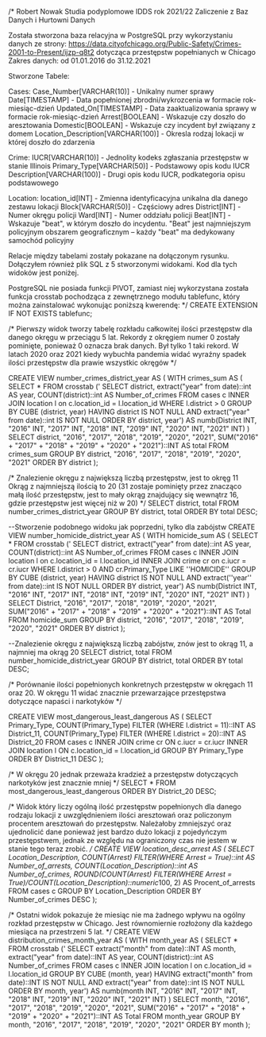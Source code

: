 /*
Robert Nowak Studia podyplomowe IDDS rok 2021/22
Zaliczenie z Baz Danych i Hurtowni Danych

Została stworzona baza relacyjna w PostgreSQL przy wykorzystaniu danych ze strony:
https://data.cityofchicago.org/Public-Safety/Crimes-2001-to-Present/ijzp-q8t2
dotycząca przestępstw popełnianych w Chicago
Zakres danych: od 01.01.2016 do 31.12.2021

Stworzone Tabele:

Cases:
Case_Number[VARCHAR(10)] - Unikalny numer sprawy
Date[TIMESTAMP] - Data popełnionej zbrodni/wykrozcenia w formacie rok-miesiąc-dzień
Updated_On[TIMESTAMP] - Data zaaktualizowania sprawy w formacie rok-miesiąc-dzień
Arrest[BOOLEAN] - Wskazuje czy doszło do aresztowania
Domestic[BOOLEAN] - Wskazuje czy incydent był związany z domem
Location_Description[VARCHAR(100)] - Okresla rodzaj lokacji w której doszło do zdarzenia

Crime:
IUCR[VARCHAR(10)] - Jednolity kodeks zgłaszania przestępstw w stanie Illinois
Primary_Type[VARCHAR(50)] - Podstawowy opis kodu IUCR
Description[VARCHAR(100)] - Drugi opis kodu IUCR, podkategoria opisu podstawowego

Location:
location_id[INT] - Zmienna identyficacyjna unikalna dla danego zestawu lokacji
Block[VARCHAR(50)] - Częściowy adres
District[INT] - Numer okręgu policji
Ward[INT] - Numer oddziału policji
Beat[INT] - Wskazuje "beat", w którym doszło do incydentu. "Beat" jest najmniejszym policyjnym obszarem geograficznym – każdy "beat" ma dedykowany samochód policyjny

Relacje między tabelami zostały pokazane na dołączonym rysunku.
Dołączyłem również plik SQL z 5 stworzonymi widokami. Kod dla tych widoków jest poniżej.

PostgreSQL nie posiada funkcji PIVOT, zamiast niej wykorzystana została funkcja crosstab pochodząca z zewnętrznego modułu tablefunc, który można zainstalować wykonując poniższą kwerendę:
*/
CREATE EXTENSION IF NOT EXISTS tablefunc;

/*
Pierwszy widok tworzy tabelę rozkładu całkowitej ilości przestępstw dla danego okręgu w przeciągu 5 lat.
Rekordy z okręgiem numer 0 zostały pominięte, ponieważ 0 oznacza brak danych. Był tylko 1 taki rekord.
W latach 2020 oraz 2021 kiedy wybuchła pandemia widać wyraźny spadek ilości przestępstw dla prawie wszystkic okręgów
*/

CREATE VIEW number_crimes_district_year AS (
WITH crimes_sum AS (
SELECT * FROM crosstab ('
SELECT district, 
extract("year" from date)::int AS year, 
COUNT(district)::int AS Number_of_crimes
FROM cases c
INNER JOIN location l on c.location_id = l.location_id
WHERE l.district > 0
GROUP BY CUBE (district, year)
HAVING district IS NOT NULL
AND extract("year" from date)::int IS NOT NULL
ORDER BY district, year')
AS numb(District INT, "2016" INT, "2017" INT, "2018" INT, 
                                  "2019" INT, "2020" INT, "2021" INT)
    )
SELECT district, "2016", "2017", "2018", "2019", "2020", "2021",
SUM("2016" + "2017" + "2018" + "2019" + "2020" + "2021")::INT AS total
FROM crimes_sum
GROUP BY district, "2016", "2017", "2018", "2019", "2020", "2021"
ORDER BY district
);

/*
Znalezienie okręgu z największą liczbą przestępstw, jest to okręg 11
Okrąg z najmniejszą ilością to 20 (31 zostaje pominięty przez znacząco małą ilość przestępstw, jest to mały okrąg znajdujący się wewnątrz 16, gdzie przestępstw jest więcej niż w 20)
*/
SELECT district, total FROM number_crimes_district_year
GROUP BY district, total
ORDER BY total DESC;

--Stworzenie podobnego widoku jak poprzedni, tylko dla zabójstw
CREATE VIEW number_homicide_district_year AS (
WITH homicide_sum AS (
SELECT * FROM crosstab ('
SELECT district, 
extract("year" from date)::int AS year, 
COUNT(district)::int AS Number_of_crimes
FROM cases c
INNER JOIN location l on c.location_id = l.location_id
INNER JOIN crime cr on c.iucr = cr.iucr
WHERE l.district > 0
AND cr.Primary_Type LIKE ''HOMICIDE''
GROUP BY CUBE (district, year)
HAVING district IS NOT NULL
AND extract(''year'' from date)::int IS NOT NULL
ORDER BY district, year')
AS numb(District INT, "2016" INT, "2017" INT, "2018" INT, 
                                  "2019" INT, "2020" INT, "2021" INT)
    )
SELECT District, "2016", "2017", "2018", "2019", "2020", "2021",
SUM("2016" + "2017" + "2018" + "2019" + "2020" + "2021")::INT AS Total
FROM homicide_sum
GROUP BY district, "2016", "2017", "2018", "2019", "2020", "2021"
ORDER BY district
);

--Znalezienie okręgu z największą liczbą zabójstw, znów jest to okrąg 11, a najmniej ma okrąg 20
SELECT district, total FROM number_homicide_district_year
GROUP BY district, total
ORDER BY total DESC;

/*
Porównanie ilości popełnionych konkretnych przestępstw w okręgach 11 oraz 20.
W okręgu 11 widać znacznie przewarzające przestępstwa dotyczące napaści i narkotyków
*/

CREATE VIEW most_dangerous_least_dangerous AS (
SELECT Primary_Type, 
COUNT(Primary_Type) FILTER (WHERE l.district = 11)::INT AS District_11,
COUNT(Primary_Type) FILTER (WHERE l.district = 20)::INT AS District_20
FROM cases c
INNER JOIN crime cr ON c.iucr = cr.iucr
INNER JOIN location l ON c.location_id = l.location_id
GROUP BY Primary_Type
ORDER BY District_11 DESC
    );
    
/*
W okręgu 20 jednak przeważa kradzież a przestępstw dotyczących narkotyków jest znacznie mniej
*/
SELECT * FROM most_dangerous_least_dangerous
ORDER BY District_20 DESC;

/*
Widok który liczy ogólną ilość przestępstw popełnionych dla danego rodzaju lokacji z uwzględnieniem ilości aresztowań oraz policzonym procentem aresztowań do przestępstw.
Należałoby zmniejszyć oraz ujednolicić dane ponieważ jest bardzo dużo lokacji z pojedyńczym przestępstwem, jednak ze względu na ograniczony czas nie jestem w stanie tego teraz zrobić.
*/
CREATE VIEW location_desc_arrest AS (
SELECT Location_Description, 
COUNT(Arrest) FILTER(WHERE Arrest = True)::int AS Number_of_arrests, 
COUNT(Location_Description)::int AS Number_of_crimes,
ROUND(COUNT(Arrest) FILTER(WHERE Arrest = True)/COUNT(Location_Description)::numeric*100, 2) AS Procent_of_arrests
FROM cases c
GROUP BY Location_Description
ORDER BY Number_of_crimes DESC
    );
    
/*
Ostatni widok pokazuje że miesiąc nie ma żadnego wpływu na ogólny rozkład przestępstw w Chicago.
Jest równomiernie rozłożony dla każdego miesiąca na przestrzeni 5 lat.
*/
CREATE VIEW distribution_crimes_month_year AS (
WITH month_year AS (
SELECT * FROM crosstab ('
SELECT 
extract("month" from date)::INT AS month, 
extract("year" from date)::INT AS year, 
COUNT(district)::int AS Number_of_crimes
FROM cases c
INNER JOIN location l on c.location_id = l.location_id
GROUP BY CUBE (month, year)
HAVING extract("month" from date)::INT IS NOT NULL
AND extract("year" from date)::int IS NOT NULL
ORDER BY month, year')
AS numb(month INT, "2016" INT, "2017" INT, "2018" INT, 
                                  "2019" INT, "2020" INT, "2021" INT)
    )
SELECT month, "2016", "2017", "2018", "2019", "2020", "2021",
SUM("2016" + "2017" + "2018" + "2019" + "2020" + "2021")::INT AS Total
FROM month_year
GROUP BY month, "2016", "2017", "2018", "2019", "2020", "2021"
ORDER BY month
    );

